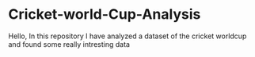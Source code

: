 # Cricket-world-Cup-Analysis
Hello, In this repository I have analyzed a dataset of the cricket worldcup and found some really intresting data 
